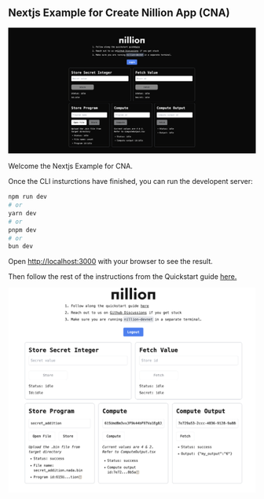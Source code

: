 ## Nextjs Example for Create Nillion App (CNA)

![Example Demo](./public/example_demo.png)

Welcome the Nextjs Example for CNA.

Once the CLI insturctions have finished, you can run the developent server:

```bash
npm run dev
# or
yarn dev
# or
pnpm dev
# or
bun dev
```

Open [http://localhost:3000](http://localhost:3000) with your browser to see the result.

Then follow the rest of the instructions from the Quickstart guide [here.](https://github.com/NillionNetwork/awesome-nillion/issues/2)

![Working Demo](./public/nillion_frontend.png)